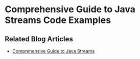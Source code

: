 # Comprehensive Guide to Java Streams Code Examples
 
## Related Blog Articles

* [Comprehensive Guide to Java Streams](https://reflectoring.io/comprehensive-guide-to-java-streams/)
